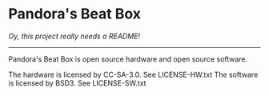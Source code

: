 # Pandora's Beat Box

_Oy, this project really needs a README!_

----

Pandora's Beat Box is open source hardware and open source software.

The hardware is licensed by CC-SA-3.0. See LICENSE-HW.txt
The software is licensed by BSD3. See LICENSE-SW.txt


